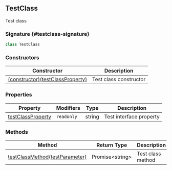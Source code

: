 ## TestClass

Test class

### Signature {#testclass-signature}

```typescript
class TestClass
```

### Constructors

| Constructor | Description |
| - | - |
| [(constructor)(testClassProperty)](docs/test-suite-a/testnamespace-testclass-_constructor_-constructor) | Test class constructor |

### Properties

| Property | Modifiers | Type | Description |
| - | - | - | - |
| [testClassProperty](docs/test-suite-a/testnamespace-testclass-testclassproperty-property) | `readonly` | string | Test interface property |

### Methods

| Method | Return Type | Description |
| - | - | - |
| [testClassMethod(testParameter)](docs/test-suite-a/testnamespace-testclass-testclassmethod-method) | Promise\<string> | Test class method |
